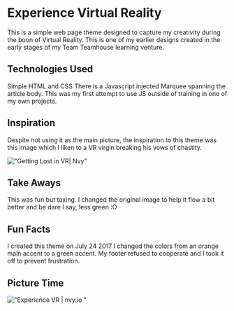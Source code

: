 # Experience Virtual Reality

This is a simple web page theme designed to capture my creativity during the boon of Virtual Reality.  This is one of my earlier designs created in the early stages of my Team Teamhouse learning venture.

## Technologies Used

Simple HTML and CSS
There is a Javascript injected Marquee spanning the article body. This was my first attempt to use JS outside of training in one of my own projects.

## Inspiration

Despite not using it as the main picture, the inspiration to this theme was this image which I liken to a VR virgin breaking his vows of chastity.

!["Getting Lost in VR| Nvy"](https://i.imgur.com/SS8Lv50.jpg)

## Take Aways
This was fun but taxing. I changed the original image to help it flow a bit better and be dare I say, less green :O
## Fun Facts

I created this theme on July 24 2017
I changed the colors from an orange main accent to a green accent. 
My footer refused to cooperate and I took it off to prevent frustration. 

## Picture Time

!["Experience VR | nvy.io "](https://i.imgur.com/Q7sTQPd.png)